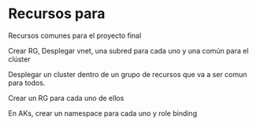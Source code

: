 # Recursos para 
Recursos comunes para el proyecto final


Crear RG, Desplegar vnet, una subred para cada uno y una común para el clúster

Desplegar un cluster dentro de un grupo de recursos que va a ser comun para todos.

Crear un RG para cada uno de ellos

En AKs, crear un namespace para cada uno y role binding